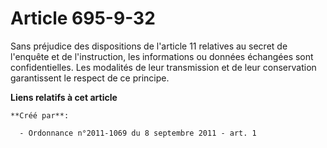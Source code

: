 # Article 695-9-32

Sans préjudice des dispositions de l'article 11 relatives au secret de l'enquête et de l'instruction, les informations ou
données échangées sont confidentielles. Les modalités de leur transmission et de leur conservation garantissent le respect de
ce principe.

**Liens relatifs à cet article**

	**Créé par**:

	  - Ordonnance n°2011-1069 du 8 septembre 2011 - art. 1
